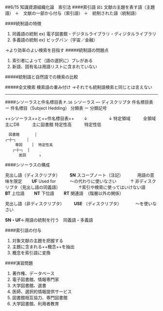 ##6/15 知識資源組織化論　索引法
####索引語
`図1`
文献の主題を表す語（主題語）
＋　文献の一部から付与（索引語）
＋　統制された語（統制語）

####統制語の特徴
1. 同義語の統制
ex) 電子図書館・デジタルライブラリ・ディジタルライブラリ
2. 多義語の統制
ex) ビッグバン（宇宙／金融）

→より効率のよい検索を目指す
#####統制語の問題点
1. 索引者によって（語の選択に）ブレがある
2. 新語、固有名は用語リストに含まれていない

#####統制語と自然語での検索の比較

#####全文検索
検索語の重み付け
→それでも統制語検索と同じとは言えない

---
####シソーラスと件名標目表
`P.16`
シソーラス	―	ディスクリプタ
件名標目表	ー	件名標目（Subject Hedding）
分類表		ー	分類記号

++シソーラス++と++件名標目表++
　　↓　　　　　↓
特定領域　　　全領域
主にDB　　　主に図書館
特定性高　　　特定性低

```
　図書館 　　　 │
┌─┼─┐　　　│
　 	専図　　 │  特定性高
　　┌─┼─┐  │
  　　 医図      ↓
```

####シソーラスの構成

見出し語（ディスクリプタ）
　　**SN** スコープノート（注記）
　　　用語の意味を限定
　　**UF** Used for
　　　〜の代わりに使いなさい
　　　↑ 非ディスクリプタ（見出し語の同義語）
　　　　↑索引や検索に使ってはいけない語
　　**BT** 上位語
　　**NT** 下位語
　　**RT** 関連語　（階層以外の関係）

見出し語（非ディスクリプタ）
　　**USE** （ディスクリプタ）
  　　　〜を使いなさい
     
**SN・UF**←用語の統制を行う　同義語・多義語

####索引語の付与
1. 対象文献の主題を把握する
2. 主題に含まれる++概念++を抽出
3. 概念を索引語に変換

####演習問題
1. 著作権、データベース
2. 電子図書館、情報専門家
3. 大学図書館、選書
4. 医師、選択的情報提供サービス
5. 図書館相互協力、専門図書館
6. 大学図書館、利用者教育

